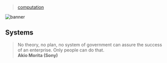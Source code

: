 > [computation](../)

![banner](/models/photos/banner.png)

## Systems

> No theory, no plan, no system of government
> can assure the success of an enterprise.
> Only people can do that.  
> **Akio Morita (Sony)**
